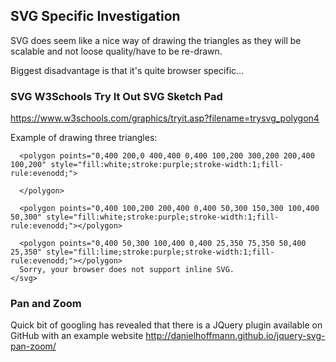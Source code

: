 ## SVG Specific Investigation ##

SVG does seem like a nice way of drawing the triangles as they will be scalable and not loose quality/have to be re-drawn.

Biggest disadvantage is that it's quite browser specific...

### SVG W3Schools Try It Out SVG Sketch Pad ###

https://www.w3schools.com/graphics/tryit.asp?filename=trysvg_polygon4

Example of drawing three triangles:

```<svg height="400" width="400" viewBox="50 50 400 400">
  <polygon points="0,400 200,0 400,400 0,400 100,200 300,200 200,400 100,200" style="fill:white;stroke:purple;stroke-width:1;fill-rule:evenodd;">
  
  </polygon>
  
  <polygon points="0,400 100,200 200,400 0,400 50,300 150,300 100,400 50,300" style="fill:white;stroke:purple;stroke-width:1;fill-rule:evenodd;"></polygon>
  
  <polygon points="0,400 50,300 100,400 0,400 25,350 75,350 50,400 25,350" style="fill:lime;stroke:purple;stroke-width:1;fill-rule:evenodd;"></polygon>
  Sorry, your browser does not support inline SVG.
</svg>
```

### Pan and Zoom ###

Quick bit of googling has revealed that there is a JQuery plugin available on GitHub with an example website http://danielhoffmann.github.io/jquery-svg-pan-zoom/ 